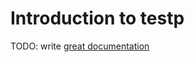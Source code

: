 # Introduction to testp

TODO: write [great documentation](http://jacobian.org/writing/what-to-write/)
